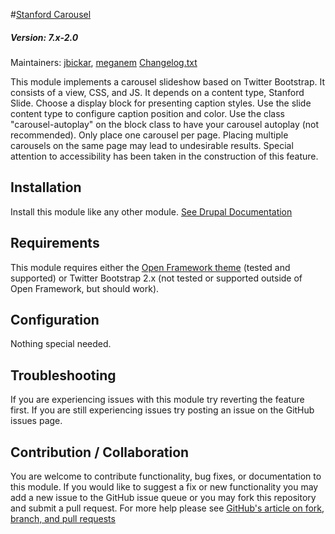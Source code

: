 #[Stanford Carousel](https://github.com/SU-SWS/stanford_carousel)
##### Version: 7.x-2.0

Maintainers: [jbickar](https://github.com/jbickar), [meganem](https://github.com/meganem)
[Changelog.txt](CHANGELOG.txt)

This module implements a carousel slideshow based on Twitter Bootstrap. It consists of a view, CSS, and JS.  It depends on a content type, Stanford Slide. Choose a display block for presenting caption styles. Use the slide content type to configure caption position and color. Use the class "carousel-autoplay" on the block class to have your carousel autoplay (not recommended). Only place one carousel per page. Placing multiple carousels on the same page may lead to undesirable results. Special attention to accessibility has been taken in the construction of this feature.


Installation
---

Install this module like any other module. [See Drupal Documentation](https://drupal.org/documentation/install/modules-themes/modules-7)

Requirements
---
This module requires either the [Open Framework theme](https://github.com/SU-SWS/open_framework) (tested and supported) or Twitter Bootstrap 2.x (not tested or supported outside of Open Framework, but should work).

Configuration
---

Nothing special needed.

Troubleshooting
---

If you are experiencing issues with this module try reverting the feature first. If you are still experiencing issues try posting an issue on the GitHub issues page.

Contribution / Collaboration
---

You are welcome to contribute functionality, bug fixes, or documentation to this module. If you would like to suggest a fix or new functionality you may add a new issue to the GitHub issue queue or you may fork this repository and submit a pull request. For more help please see [GitHub's article on fork, branch, and pull requests](https://help.github.com/articles/using-pull-requests)
